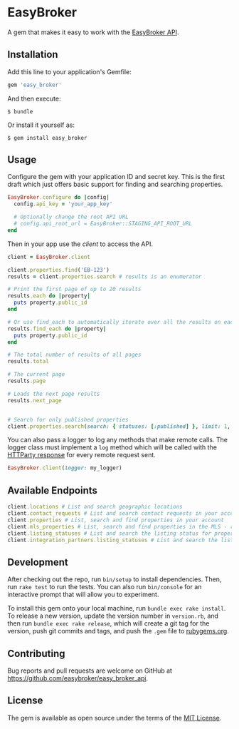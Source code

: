 # EasyBroker

A gem that makes it easy to work with the [EasyBroker API](https://api.easybroker.com/).

## Installation

Add this line to your application's Gemfile:

```ruby
gem 'easy_broker'
```

And then execute:

    $ bundle

Or install it yourself as:

    $ gem install easy_broker

## Usage

Configure the gem with your application ID and secret key. This is the first draft which
just offers basic support for finding and searching properties.

```ruby
EasyBroker.configure do |config|
  config.api_key = 'your_app_key'

  # Optionally change the root API URL
  # config.api_root_url = EasyBroker::STAGING_API_ROOT_URL
end
```

Then in your app use the _client_ to access the API.

```ruby
client = EasyBroker.client

client.properties.find('EB-123')
results = client.properties.search # results is an enumerator

# Print the first page of up to 20 results
results.each do |property|
  puts property.public_id
end

# Or use find_each to automatically iterate over all the results on each page
results.find_each do |property|
  puts property.public_id
end

# The total number of results of all pages
results.total 

# The current page
results.page 

# Loads the next page results
results.next_page 


# Search for only published properties
client.properties.search(search: { statuses: [:published] }, limit: 1, page: 1)
```

You can also pass a logger to log any methods that make remote calls. The logger class must implement a `log` method which will be called with the [HTTParty response](https://www.rubydoc.info/github/jnunemaker/httparty/HTTParty/Response) for every remote request sent.

```ruby
EasyBroker.client(logger: my_logger)
```

## Available Endpoints


```ruby
client.locations # List and search geographic locations
client.contact_requests # List and search contact requests in your account - TDB create via post
client.properties # List, search and find properties in your account
client.mls_properties # List, search and find properties in the MLS - requires MLS API Plan
client.listing_statuses # List and search the listing status for properties. Great for syncing large sets of properties. - includes MLS properties if you have the MLS Plan
client.integration_partners.listing_statuses # List and search the listing status for partner properties. Requires an integration partner api key.
```

## Development

After checking out the repo, run `bin/setup` to install dependencies. Then, run `rake test` to run the tests. You can also run `bin/console` for an interactive prompt that will allow you to experiment.

To install this gem onto your local machine, run `bundle exec rake install`. To release a new version, update the version number in `version.rb`, and then run `bundle exec rake release`, which will create a git tag for the version, push git commits and tags, and push the `.gem` file to [rubygems.org](https://rubygems.org).

## Contributing

Bug reports and pull requests are welcome on GitHub at https://github.com/easybroker/easy_broker_api.

## License

The gem is available as open source under the terms of the [MIT License](https://opensource.org/licenses/MIT).
